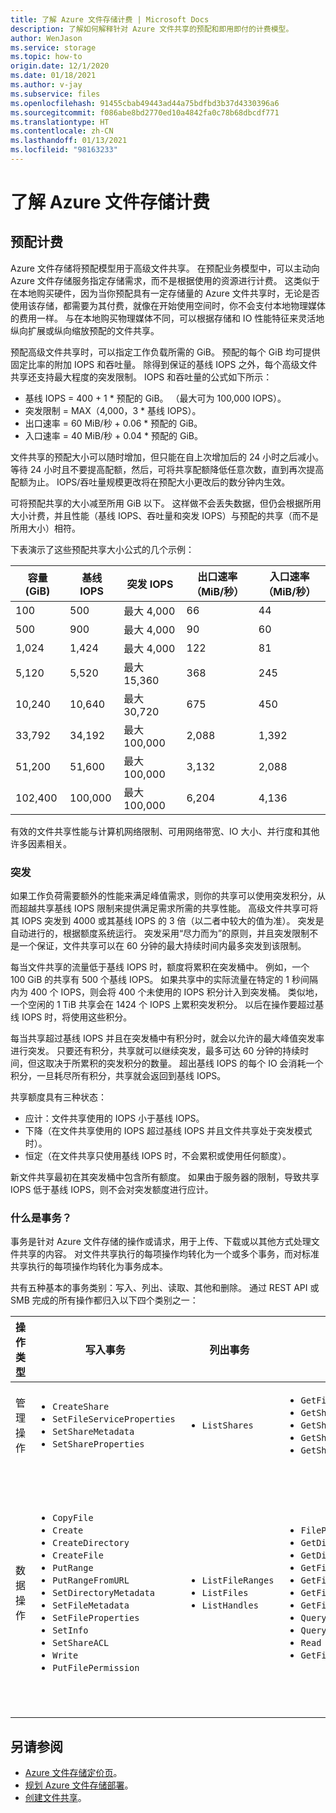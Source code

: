 ```yaml
---
title: 了解 Azure 文件存储计费 | Microsoft Docs
description: 了解如何解释针对 Azure 文件共享的预配和即用即付的计费模型。
author: WenJason
ms.service: storage
ms.topic: how-to
origin.date: 12/1/2020
ms.date: 01/18/2021
ms.author: v-jay
ms.subservice: files
ms.openlocfilehash: 91455cbab49443ad44a75bdfbd3b37d4330396a6
ms.sourcegitcommit: f086abe8bd2770ed10a4842fa0c78b68dbcdf771
ms.translationtype: HT
ms.contentlocale: zh-CN
ms.lasthandoff: 01/13/2021
ms.locfileid: "98163233"
---
```

# <a name="understanding-azure-files-billing"></a>了解 Azure 文件存储计费

## <a name="provisioned-billing"></a>预配计费
Azure 文件存储将预配模型用于高级文件共享。 在预配业务模型中，可以主动向 Azure 文件存储服务指定存储需求，而不是根据使用的资源进行计费。 这类似于在本地购买硬件，因为当你预配具有一定存储量的 Azure 文件共享时，无论是否使用该存储，都需要为其付费，就像在开始使用空间时，你不会支付本地物理媒体的费用一样。 与在本地购买物理媒体不同，可以根据存储和 IO 性能特征来灵活地纵向扩展或纵向缩放预配的文件共享。

预配高级文件共享时，可以指定工作负载所需的 GiB。 预配的每个 GiB 均可提供固定比率的附加 IOPS 和吞吐量。 除得到保证的基线 IOPS 之外，每个高级文件共享还支持最大程度的突发限制。 IOPS 和吞吐量的公式如下所示：

- 基线 IOPS = 400 + 1 * 预配的 GiB。 （最大可为 100,000 IOPS）。
- 突发限制 = MAX（4,000，3 * 基线 IOPS）。
- 出口速率 = 60 MiB/秒 + 0.06 * 预配的 GiB。
- 入口速率 = 40 MiB/秒 + 0.04 * 预配的 GiB。

文件共享的预配大小可以随时增加，但只能在自上次增加后的 24 小时之后减小。 等待 24 小时且不要提高配额，然后，可将共享配额降低任意次数，直到再次提高配额为止。 IOPS/吞吐量规模更改将在预配大小更改后的数分钟内生效。

可将预配共享的大小减至所用 GiB 以下。 这样做不会丢失数据，但仍会根据所用大小计费，并且性能（基线 IOPS、吞吐量和突发 IOPS）与预配的共享（而不是所用大小）相符。

下表演示了这些预配共享大小公式的几个示例：

|容量 (GiB) | 基线 IOPS | 突发 IOPS | 出口速率（MiB/秒） | 入口速率（MiB/秒） |
|---------|---------|---------|---------|---------|
|100         | 500     | 最大 4,000     | 66   | 44   |
|500         | 900     | 最大 4,000  | 90   | 60   |
|1,024       | 1,424   | 最大 4,000   | 122   | 81   |
|5,120       | 5,520   | 最大 15,360  | 368   | 245   |
|10,240      | 10,640  | 最大 30,720  | 675   | 450   |
|33,792      | 34,192  | 最大 100,000 | 2,088 | 1,392   |
|51,200      | 51,600  | 最大 100,000 | 3,132 | 2,088   |
|102,400     | 100,000 | 最大 100,000 | 6,204 | 4,136   |

有效的文件共享性能与计算机网络限制、可用网络带宽、IO 大小、并行度和其他许多因素相关。

### <a name="bursting"></a>突发
如果工作负荷需要额外的性能来满足峰值需求，则你的共享可以使用突发积分，从而超越共享基线 IOPS 限制来提供满足需求所需的共享性能。 高级文件共享可将其 IOPS 突发到 4000 或其基线 IOPS 的 3 倍（以二者中较大的值为准）。 突发是自动进行的，根据额度系统运行。 突发采用“尽力而为”的原则，并且突发限制不是一个保证，文件共享可以在 60 分钟的最大持续时间内最多突发到该限制。

每当文件共享的流量低于基线 IOPS 时，额度将累积在突发桶中。 例如，一个 100 GiB 的共享有 500 个基线 IOPS。 如果共享中的实际流量在特定的 1 秒间隔内为 400 个 IOPS，则会将 400 个未使用的 IOPS 积分计入到突发桶。 类似地，一个空闲的 1 TiB 共享会在 1424 个 IOPS 上累积突发积分。 以后在操作要超过基线 IOPS 时，将使用这些积分。

每当共享超过基线 IOPS 并且在突发桶中有积分时，就会以允许的最大峰值突发率进行突发。 只要还有积分，共享就可以继续突发，最多可达 60 分钟的持续时间，但这取决于所累积的突发积分的数量。 超出基线 IOPS 的每个 IO 会消耗一个积分，一旦耗尽所有积分，共享就会返回到基线 IOPS。

共享额度具有三种状态：

- 应计：文件共享使用的 IOPS 小于基线 IOPS。
- 下降（在文件共享使用的 IOPS 超过基线 IOPS 并且文件共享处于突发模式时）。
- 恒定（在文件共享只使用基线 IOPS 时，不会累积或使用任何额度）。

新文件共享最初在其突发桶中包含所有额度。 如果由于服务器的限制，导致共享 IOPS 低于基线 IOPS，则不会对突发额度进行应计。

### <a name="what-are-transactions"></a>什么是事务？
事务是针对 Azure 文件存储的操作或请求，用于上传、下载或以其他方式处理文件共享的内容。 对文件共享执行的每项操作均转化为一个或多个事务，而对标准共享执行的每项操作均转化为事务成本。

共有五种基本的事务类别：写入、列出、读取、其他和删除。 通过 REST API 或 SMB 完成的所有操作都归入以下四个类别之一：

| 操作类型 | 写入事务 | 列出事务 | 读取事务 | 其他事务 | 删除事务 |
|-|-|-|-|-|-|
| 管理操作 | <ul><li>`CreateShare`</li><li>`SetFileServiceProperties`</li><li>`SetShareMetadata`</li><li>`SetShareProperties`</li></ul> | <ul><li>`ListShares`</li></ul> | <ul><li>`GetFileServiceProperties`</li><li>`GetShareAcl`</li><li>`GetShareMetadata`</li><li>`GetShareProperties`</li><li>`GetShareStats`</li></ul> | | <ul><li>`DeleteShare`</li></ul> |
| 数据操作 | <ul><li>`CopyFile`</li><li>`Create`</li><li>`CreateDirectory`</li><li>`CreateFile`</li><li>`PutRange`</li><li>`PutRangeFromURL`</li><li>`SetDirectoryMetadata`</li><li>`SetFileMetadata`</li><li>`SetFileProperties`</li><li>`SetInfo`</li><li>`SetShareACL`</li><li>`Write`</li><li>`PutFilePermission`</li></ul> | <ul><li>`ListFileRanges`</li><li>`ListFiles`</li><li>`ListHandles`</li></ul>  | <ul><li>`FilePreflightRequest`</li><li>`GetDirectoryMetadata`</li><li>`GetDirectoryProperties`</li><li>`GetFile`</li><li>`GetFileCopyInformation`</li><li>`GetFileMetadata`</li><li>`GetFileProperties`</li><li>`QueryDirectory`</li><li>`QueryInfo`</li><li>`Read`</li><li>`GetFilePermission`</li></ul> | <ul><li>`AbortCopyFile`</li><li>`Cancel`</li><li>`ChangeNotify`</li><li>`Close`</li><li>`Echo`</li><li>`Ioctl`</li><li>`Lock`</li><li>`Logoff`</li><li>`Negotiate`</li><li>`OplockBreak`</li><li>`SessionSetup`</li><li>`TreeConnect`</li><li>`TreeDisconnect`</li><li>`CloseHandles`</li><li>`AcquireFileLease`</li><li>`BreakFileLease`</li><li>`ChangeFileLease`</li><li>`ReleaseFileLease`</li></ul> | <ul><li>`ClearRange`</li><li>`DeleteDirectory`</li></li>`DeleteFile`</li></ul> |

## <a name="see-also"></a>另请参阅
- [Azure 文件存储定价页](https://azure.cn/pricing/details/storage/files/)。
- [规划 Azure 文件存储部署](./storage-files-planning.md)。
- [创建文件共享](./storage-how-to-create-file-share.md)。